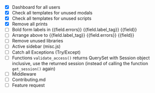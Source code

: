 - [x] Dashboard for all users
- [x] Check all templates for unused modals
- [x] Check all templates for unused scripts
- [x] Remove all prints
- [ ] Bold form labels in {{field.errors}} {{field.label_tag}} {{field}}
- [ ] Arrange above to {{field.label_tag}} {{field.errors}} {{field}}
- [ ] Remove unused libraries
- [ ] Active sidebar (misc.js)
- [ ] Catch all Exceptions (Try/Except)
- [ ] Functions `validate_access()` returns QuerySet with Session object inclusive, use the returned session (instead of calling the function `get_session()` again)
- [ ] Middleware
- [ ] Contributing.md
- [ ] Feature request
